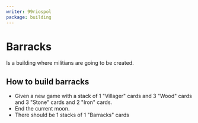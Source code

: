 ```yaml
---
writer: 99riospol
package: building
---
```

# Barracks

Is a building where militians are going to be created.

## How to build barracks

 * Given a new game with a stack of 1 "Villager" cards and 3 "Wood" cards and 3 "Stone" cards and 2 "Iron" cards.
 * End the current moon.
 * There should be 1 stacks of 1 "Barracks" cards
